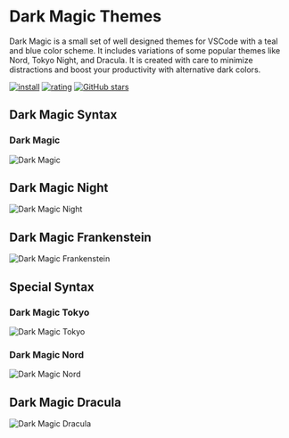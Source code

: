 # Dark Magic Themes

Dark Magic is a small set of well designed themes for VSCode with a teal and blue color scheme.
It includes variations of some popular themes like Nord, Tokyo Night, and Dracula.
It is created with care to minimize distractions and boost your productivity with alternative dark colors.


[![install](https://img.shields.io/vscode-marketplace/i/DavidMorais.dark-magic-themes.svg?style=flat-flat)](https://marketplace.visualstudio.com/items?itemName=DavidMorais.dark-magic-themes) [![rating](https://img.shields.io/visual-studio-marketplace/r/DavidMorais.dark-magic-themes.svg?style=flat)](https://marketplace.visualstudio.com/items/DavidMorais.dark-magic-themes) [![GitHub stars](https://img.shields.io/github/stars/davidsmorais/dark-magic-themes.svg?style=social&label=Star&maxAge=2592000)](https://github.com/davidsmorais/dark-magic-themes)


## Dark Magic Syntax
### Dark Magic
![Dark Magic](https://vscode-themes.nyc3.cdn.digitaloceanspaces.com/profiles/WRZ6BYBQ90No7MtuFxETBjf1DLZ2/ev00VHPq-default.jpeg)

## Dark Magic Night
![Dark Magic Night](https://vscode-themes.nyc3.cdn.digitaloceanspaces.com/profiles/WRZ6BYBQ90No7MtuFxETBjf1DLZ2/eVr8tpJs-default.jpeg)

## Dark Magic Frankenstein
![Dark Magic Frankenstein](https://vscode-themes.nyc3.cdn.digitaloceanspaces.com/profiles/WRZ6BYBQ90No7MtuFxETBjf1DLZ2/3A4KNx5T-default.jpeg)

## Special Syntax
### Dark Magic Tokyo
![Dark Magic Tokyo](https://vscode-themes.nyc3.cdn.digitaloceanspaces.com/profiles/WRZ6BYBQ90No7MtuFxETBjf1DLZ2/gtXdi6t8-default.jpeg)

### Dark Magic Nord
![Dark Magic Nord](https://vscode-themes.nyc3.cdn.digitaloceanspaces.com/profiles/WRZ6BYBQ90No7MtuFxETBjf1DLZ2/rXWa7dWL-default.jpeg)

## Dark Magic Dracula
![Dark Magic Dracula](https://vscode-themes.nyc3.cdn.digitaloceanspaces.com/profiles/WRZ6BYBQ90No7MtuFxETBjf1DLZ2/yi9401aC-default.jpeg)


